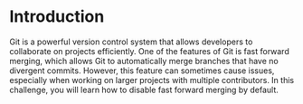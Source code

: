 # Introduction

Git is a powerful version control system that allows developers to collaborate on projects efficiently. One of the features of Git is fast forward merging, which allows Git to automatically merge branches that have no divergent commits. However, this feature can sometimes cause issues, especially when working on larger projects with multiple contributors. In this challenge, you will learn how to disable fast forward merging by default.
